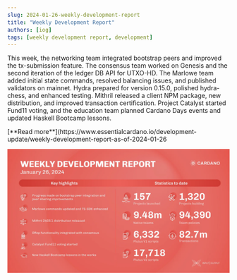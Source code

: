 ```yaml
---
slug: 2024-01-26-weekly-development-report
title: "Weekly Development Report"
authors: [iog]
tags: [weekly development report, development]
---
```


This week, the networking team integrated bootstrap peers and improved the tx-submission feature. The consensus team worked on Genesis and the second iteration of the ledger DB API for UTXO-HD. The Marlowe team added initial state commands, resolved balancing issues, and published validators on mainnet. Hydra prepared for version 0.15.0, polished hydra-chess, and enhanced testing. Mithril released a client NPM package, new distribution, and improved transaction certification. Project Catalyst started Fund11 voting, and the education team planned Cardano Days events and updated Haskell Bootcamp lessons.

<div style={{ textAlign: 'right' }}>
 [**Read more**](https://www.essentialcardano.io/development-update/weekly-development-report-as-of-2024-01-26 
</div>

 ![weekly development report](./banner.webp)


